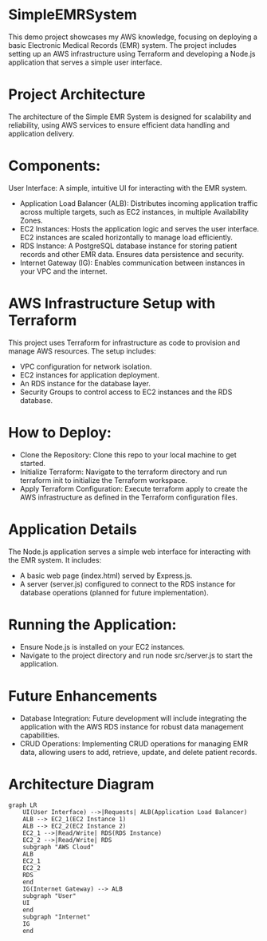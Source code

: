 
# SimpleEMRSystem

This demo project showcases my AWS knowledge, focusing on deploying a basic Electronic Medical Records (EMR) system. The project includes setting up an AWS infrastructure using Terraform and developing a Node.js application that serves a simple user interface.

# Project Architecture

The architecture of the Simple EMR System is designed for scalability and reliability, using AWS services to ensure efficient data handling and application delivery.

# Components:
User Interface: A simple, intuitive UI for interacting with the EMR system.

- Application Load Balancer (ALB): Distributes incoming application traffic across multiple targets, such as EC2 instances, in multiple Availability Zones.
- EC2 Instances: Hosts the application logic and serves the user interface. EC2 instances are scaled horizontally to manage load efficiently.
- RDS Instance: A PostgreSQL database instance for storing patient records and other EMR data. Ensures data persistence and security.
- Internet Gateway (IG): Enables communication between instances in your VPC and the internet.

# AWS Infrastructure Setup with Terraform
This project uses Terraform for infrastructure as code to provision and manage AWS resources. The setup includes:

- VPC configuration for network isolation.
- EC2 instances for application deployment.
- An RDS instance for the database layer.
- Security Groups to control access to EC2 instances and the RDS database.

# How to Deploy:
- Clone the Repository: Clone this repo to your local machine to get started.
- Initialize Terraform: Navigate to the terraform directory and run terraform init to initialize the Terraform workspace.
- Apply Terraform Configuration: Execute terraform apply to create the AWS infrastructure as defined in the Terraform configuration files.

# Application Details
The Node.js application serves a simple web interface for interacting with the EMR system. It includes:
- A basic web page (index.html) served by Express.js.
- A server (server.js) configured to connect to the RDS instance for database operations (planned for future implementation).

# Running the Application:
- Ensure Node.js is installed on your EC2 instances.
- Navigate to the project directory and run node src/server.js to start the application.

# Future Enhancements
- Database Integration: Future development will include integrating the application with the AWS RDS instance for robust data management capabilities.
- CRUD Operations: Implementing CRUD operations for managing EMR data, allowing users to add, retrieve, update, and delete patient records.

# Architecture  Diagram
```mermaid
graph LR
    UI(User Interface) -->|Requests| ALB(Application Load Balancer)
    ALB --> EC2_1(EC2 Instance 1)
    ALB --> EC2_2(EC2 Instance 2)
    EC2_1 -->|Read/Write| RDS(RDS Instance)
    EC2_2 -->|Read/Write| RDS
    subgraph "AWS Cloud"
    ALB
    EC2_1
    EC2_2
    RDS
    end
    IG(Internet Gateway) --> ALB
    subgraph "User"
    UI
    end
    subgraph "Internet"
    IG
    end

